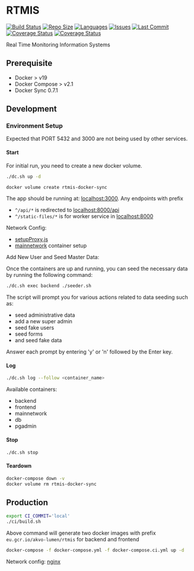 # RTMIS

[![Build Status](https://akvo.semaphoreci.com/badges/rtmis/branches/main.svg?style=shields)](https://akvo.semaphoreci.com/projects/rtmis) [![Repo Size](https://img.shields.io/github/repo-size/akvo/rtmis)](https://img.shields.io/github/repo-size/akvo/rtmis) [![Languages](https://img.shields.io/github/languages/count/akvo/rtmis)](https://img.shields.io/github/languages/count/akvo/rtmis) [![Issues](https://img.shields.io/github/issues/akvo/rtmis)](https://img.shields.io/github/issues/akvo/rtmis) [![Last Commit](https://img.shields.io/github/last-commit/akvo/rtmis/main)](https://img.shields.io/github/last-commit/akvo/rtmis/main) [![Coverage Status](https://coveralls.io/repos/github/akvo/rtmis/badge.svg)](https://coveralls.io/github/akvo/rtmis) [![Coverage Status](https://img.shields.io/readthedocs/rtmis?label=read%20the%20docs)](https://rtmis.readthedocs.io/en/latest)


Real Time Monitoring Information Systems

## Prerequisite
- Docker > v19
- Docker Compose > v2.1
- Docker Sync 0.7.1

## Development

### Environment Setup

Expected that PORT 5432 and 3000 are not being used by other services.

#### Start

For initial run, you need to create a new docker volume.
```bash
./dc.sh up -d
```

```bash
docker volume create rtmis-docker-sync
```

The app should be running at: [localhost:3000](http://localhost:3000). Any endpoints with prefix
- `^/api/*` is redirected to [localhost:8000/api](http://localhost:8000/api)
- `^/static-files/*` is for worker service in [localhost:8000](http://localhost:8000/static-files)

Network Config:
- [setupProxy.js](https://github.com/akvo/rtmis/blob/main/frontend/src/setupProxy.js)
- [mainnetwork](https://github.com/akvo/rtmis/blob/docker-compose.override.yml#L4-L8) container setup

Add New User and Seed Master Data:

Once the containers are up and running, you can seed the necessary data by running the following command:

```bash
./dc.sh exec backend ./seeder.sh
```

The script will prompt you for various actions related to data seeding such as: 

- seed administrative data
- add a new super admin
- seed fake users
- seed forms
- and seed fake data

Answer each prompt by entering 'y' or 'n' followed by the Enter key.

#### Log

```bash
./dc.sh log --follow <container_name>
```
Available containers:
- backend
- frontend
- mainnetwork
- db
- pgadmin

#### Stop

```bash
./dc.sh stop
```

#### Teardown

```bash
docker-compose down -v
docker volume rm rtmis-docker-sync
```

## Production

```bash
export CI_COMMIT='local'
./ci/build.sh
```

Above command will generate two docker images with prefix `eu.gcr.io/akvo-lumen/rtmis` for backend and frontend

```bash
docker-compose -f docker-compose.yml -f docker-compose.ci.yml up -d
```

Network config: [nginx](https://github.com/akvo/rtmis/blob/main/frontend/nginx/conf.d/default.conf)
